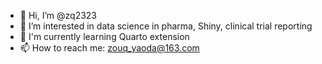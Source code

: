 
- 👋 Hi, I’m @zq2323
- 🌱 I’m interested in data science in pharma, Shiny, clinical trial reporting
- 👀 I'm currently learning Quarto extension
- 📫 How to reach me: zouq_yaoda@163.com

